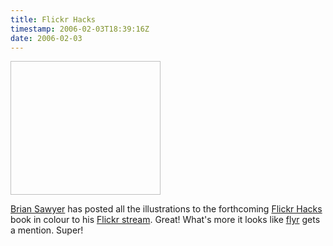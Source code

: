 ```yaml
---
title: Flickr Hacks
timestamp: 2006-02-03T18:39:16Z
date: 2006-02-03
---
```


<a href="http://www.flickr.com/photos/olivepress/94961437/in/set-72057594058550943/"><img width="240" height="214"></a>
<p><a href="http://olivepress.blogspot.com/">Brian Sawyer</a> has posted all the illustrations to the forthcoming <a href="http://www.oreilly.com/catalog/flickrhks/">Flickr Hacks</a> book in colour to his <a href="http://www.flickr.com/photos/olivepress/sets/72057594058550943/">Flickr stream</a>. Great! What's more it looks like <a href="http://flyr.whatfettle.com">flyr</a> gets a mention. Super!</p>
